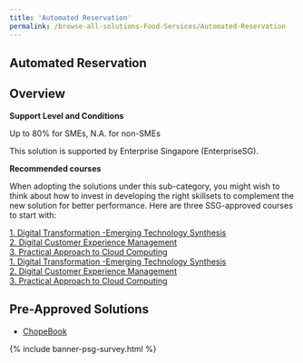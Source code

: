 ```yaml
---
title: 'Automated Reservation'
permalink: /browse-all-solutions-Food-Services/Automated-Reservation
---
```


## Automated Reservation
## Overview

**Support Level and Conditions**

Up to 80% for SMEs, N.A. for non-SMEs

This solution is supported by Enterprise Singapore (EnterpriseSG).

**Recommended courses**

When adopting the solutions under this sub-category, you might wish to think about how to invest in developing the right skillsets to complement the new solution for better performance. Here are three SSG-approved courses to start with:

<a href='https://courses.enterprisejobskills.gov.sg/Course_Internet/CourseDetail/Digital-Transformation-Emerging-Technology-Synthesis-2'  target='_blank' rel='noopener'>1. Digital Transformation -Emerging Technology Synthesis</a><br>
<a href='https://courses.enterprisejobskills.gov.sg/Course_Internet/CourseDetail/Digital-Customer-Experience-Management-2'  target='_blank' rel='noopener'>2. Digital Customer Experience Management</a><br>
<a href='https://courses.enterprisejobskills.gov.sg/Course_Internet/CourseDetail/Practical-Approach-Cloud-Computing-4'  target='_blank' rel='noopener'>3. Practical Approach to Cloud Computing</a><br>
<a href='https://courses.enterprisejobskills.gov.sg/Course_Internet/CourseDetail/Digital-Transformation-Emerging-Technology-Synthesis-2'  target='_blank' rel='noopener'>1. Digital Transformation -Emerging Technology Synthesis</a><br>
<a href='https://courses.enterprisejobskills.gov.sg/Course_Internet/CourseDetail/Digital-Customer-Experience-Management-2'  target='_blank' rel='noopener'>2. Digital Customer Experience Management</a><br>
<a href='https://courses.enterprisejobskills.gov.sg/Course_Internet/CourseDetail/Practical-Approach-Cloud-Computing-4'  target='_blank' rel='noopener'>3. Practical Approach to Cloud Computing</a><br>

## Pre-Approved Solutions

- <a href='/productivity-solutions-grant/solutionrepo/solution1558' target='_blank'>ChopeBook</a><br>

{% include banner-psg-survey.html %}
